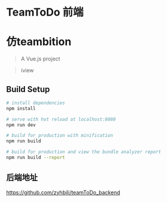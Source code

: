 # TeamToDo 前端
仿teambition
=======

> A Vue.js project 

> iview

## Build Setup

``` bash
# install dependencies
npm install

# serve with hot reload at localhost:8080
npm run dev

# build for production with minification
npm run build

# build for production and view the bundle analyzer report
npm run build --report
```

## 后端地址
https://github.com/zyhbili/teamToDo_backend
